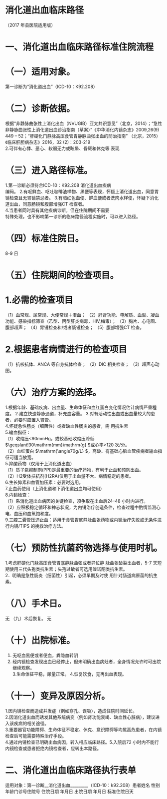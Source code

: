 # 消化道出血临床路径  
（2017 年县医院适用版）  
# 一、消化道出血临床路径标准住院流程  
# （一）适用对象。  
第一诊断为“消化道出血”（ICD-10：K92.208）  
# （二）诊断依据。  
根据“非静脉曲张性上消化出血（NVUGIB）亚太共识意见”（北京，2014）；“急性非静脉曲张性上消化道出血诊治指南（草案）”《中华消化内镜杂志》2009,26(9) 449 – 52；“肝硬化门静脉高压食管胃静脉曲张出血的防治指南” （北京，2015）《临床肝胆病杂志》2016，32 (2)：203-219  
2.可伴有心悸、恶心、软弱无力或眩晕、昏厥和休克等 表现  
# （三）进入路径标准。  
1.第一诊断必须符合ICD-10：K92.208 消化道出血疾病  
编码。 2.有呕鲜血、呕吐咖啡渣样物、黑便等表现，怀疑上消化道出血，同意胃镜检查且无胃镜禁忌者。 3.有暗红色血便、鲜血便或者洗肉水样便，怀疑下消化 道出血，同意肠镜和腹部增强CT 检查者。  
4.当患者同时具有其他疾病诊断，但在住院期间不需要  
特殊处理，也不影响第一诊断的临床路径流程实施时，可以进入路径。  
# （四）标准住院日。  
8-9 日  
# （五）住院期间的检查项目。  
# 1.必需的检查项目  
（1）血常规、尿常规、大便常规＋潜血； （2）肝肾功能、电解质、血型、凝血功能、感染指标筛查（乙型、丙型肝炎病毒，HIV,梅毒）； （3）胸片、心电图、腹部超声； （4）胃镜检查和/或者肠镜检查； （5）腹部增强CT 检查。  
# 2.根据患者病情进行的检查项目  
（1）抗核抗体、ANCA 等自身抗体检查； （2）DIC 相关检查； （3）超声心动图。  
# （六）治疗方案的选择。  
1.根据年龄、基础疾病、出血量、生命体征和血红蛋白变化情况估计病情严重程度。 2.建立快速静脉通道，补充血容量。 3.对有活动性出血或出血量较大的患者，必要时应置入胃管。  
4.怀疑急性肠炎（细菌性）或者缺血性肠炎的患者，需 用抗生素  
5.输血指征：  
（1）收缩压<90mmHg，或较基础收缩压降低 $\geqslant\!30\mathrm{mm}\mathrm{g} $或心率>120 次/分。  
（2）血红蛋白 $\mathrm{\angle70g/L} $，高龄、有基础心脑血管疾病者输血指征可适当放宽。  
5.抑酸药物（仅用于上消化道出血）  
（1）质子泵抑制剂(PPI)是最重要的治疗药物，有利于止血和预防出血。  
（2）H2受体拮抗剂(H2RA)仅用于出血量不大、病情稳定的患者。  
6.生长抑素和血管加压素：必要时选用。  
7.止血药使用（上消化道和下消化道出血均可使用）  
8.内镜检查：  
（1）系消化道出血病因的关键检查，须争取在出血后24–48 小时内进行。  
（2）应积极稳定循环和神志状况，为内镜治疗创造条件，检查过程中酌情监测心电、血压和血氧饱和度。  
9.三腔二囊管压迫止血：适用于食管胃底静脉曲张药物或内镜治疗失败或无条件进行内镜/TIPS 的挽救治疗方法。  
# （七）预防性抗菌药物选择与使用时机。  
1.考虑肝硬化门脉高压食管胃底静脉曲张或者异位静 脉曲张破裂出血者，5-7 天短期使用三代头孢类抗生素；头孢过敏者可选用喹诺酮类抗生素。  
2．明确是急性肠炎（细菌性）引起，必须早期及时使 用针对肠道病原菌的抗生素。  
# （八）手术日。  
无 （九）术后恢复。 无  
# （十）出院标准。  
1. 无呕血黑便或者便血，粪隐血转阴  
2. 经内镜检查发现出血已经停止，但未明确出血病灶者，全身情况允许时可出院继续观察。  
3.生命体征平稳，尿量正常。 4.恢复饮食，无再出血表现。  
# （十一）变异及原因分析。  
1.因内镜检查而造成并发症（例如穿孔、误吸），造成住院时间延长。  
2.因消化道出血而诱发其他系统病变（例如肾功能衰竭、缺血性心脏病），建议进入该疾病的相关途径。  
3.重要器官功能障碍、生命体征不稳定、休克、意识障碍等均属高危患者，在内镜检查后可能需要特殊治疗手段。  
4.通过内镜检查已明确出血病因，转入相应临床路径。5.入院后72 小时内不能行内镜检查或患者拒绝内镜检查者，应转出本路径。  
# 二、消化道出血临床路径执行表单  
适用对象：第一诊断__消化道出血_________（ICD-10：k92.208）患者姓名  性别年龄门诊号住院号 住院日期  年月日   出院日期  年月日  标准住院日天  
